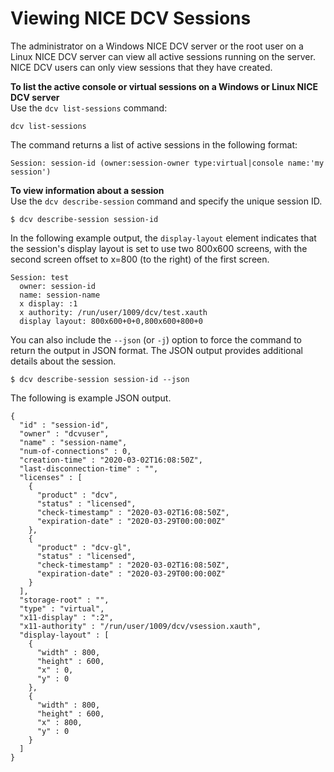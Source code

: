 # Viewing NICE DCV Sessions<a name="managing-sessions-lifecycle-view"></a>

The administrator on a Windows NICE DCV server or the root user on a Linux NICE DCV server can view all active sessions running on the server\. NICE DCV users can only view sessions that they have created\.



**To list the active console or virtual sessions on a Windows or Linux NICE DCV server**  
Use the `dcv list-sessions` command:

```
dcv list-sessions
```

The command returns a list of active sessions in the following format:

```
Session: session-id (owner:session-owner type:virtual|console name:'my session')
```

**To view information about a session**  
Use the `dcv describe-session` command and specify the unique session ID\.

```
$ dcv describe-session session-id
```

In the following example output, the `display-layout` element indicates that the session's display layout is set to use two 800x600 screens, with the second screen offset to x=800 \(to the right\) of the first screen\.

```
Session: test
  owner: session-id
  name: session-name
  x display: :1
  x authority: /run/user/1009/dcv/test.xauth
  display layout: 800x600+0+0,800x600+800+0
```

You can also include the `--json` \(or `-j`\) option to force the command to return the output in JSON format\. The JSON output provides additional details about the session\. 

```
$ dcv describe-session session-id --json
```

The following is example JSON output\.

```
{
  "id" : "session-id",
  "owner" : "dcvuser",
  "name" : "session-name",
  "num-of-connections" : 0,
  "creation-time" : "2020-03-02T16:08:50Z",
  "last-disconnection-time" : "",
  "licenses" : [
    {
      "product" : "dcv",
      "status" : "licensed",
      "check-timestamp" : "2020-03-02T16:08:50Z",
      "expiration-date" : "2020-03-29T00:00:00Z"
    },
    {
      "product" : "dcv-gl",
      "status" : "licensed",
      "check-timestamp" : "2020-03-02T16:08:50Z",
      "expiration-date" : "2020-03-29T00:00:00Z"
    }
  ],
  "storage-root" : "",
  "type" : "virtual",
  "x11-display" : ":2",
  "x11-authority" : "/run/user/1009/dcv/vsession.xauth",
  "display-layout" : [
    {
      "width" : 800,
      "height" : 600,
      "x" : 0,
      "y" : 0
    },
    {
      "width" : 800,
      "height" : 600,
      "x" : 800,
      "y" : 0
    }
  ]
}
```